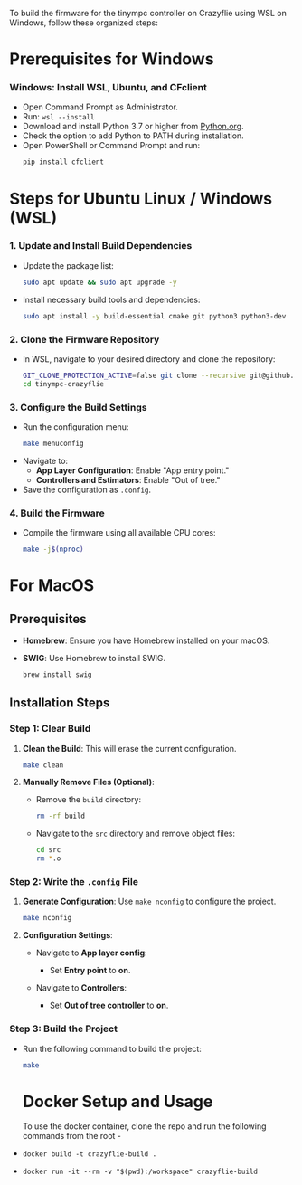 To build the firmware for the tinympc controller on Crazyflie using WSL on Windows, follow these organized steps:
# Prerequisites for Windows
### Windows: Install WSL, Ubuntu, and CFclient
- Open Command Prompt as Administrator.
- Run: `wsl --install`
- Download and install Python 3.7 or higher from [Python.org](https://www.python.org/).
- Check the option to add Python to PATH during installation.
- Open PowerShell or Command Prompt and run:
  ```bash
  pip install cfclient
  ```
# Steps for Ubuntu Linux  / Windows (WSL)
### 1. Update and Install Build Dependencies
- Update the package list:
  ```bash
  sudo apt update && sudo apt upgrade -y
  ```
- Install necessary build tools and dependencies:
  ```bash
  sudo apt install -y build-essential cmake git python3 python3-dev
  ```

### 2. Clone the Firmware Repository
- In WSL, navigate to your desired directory and clone the repository:
  ```bash
  GIT_CLONE_PROTECTION_ACTIVE=false git clone --recursive git@github.com:A2R-Lab/tinympc-crazyflie.git
  cd tinympc-crazyflie
  ```

### 3. Configure the Build Settings
- Run the configuration menu:
  ```bash
  make menuconfig
  ```
- Navigate to:
  - **App Layer Configuration**: Enable "App entry point."
  - **Controllers and Estimators**: Enable "Out of tree."
- Save the configuration as `.config`.

### 4. Build the Firmware
- Compile the firmware using all available CPU cores:
  ```bash
  make -j$(nproc)
  ```



# For MacOS

## Prerequisites

- **Homebrew**: Ensure you have Homebrew installed on your macOS.
- **SWIG**: Use Homebrew to install SWIG.

  ```bash
  brew install swig
  ```

## Installation Steps

### Step 1: Clear Build

1. **Clean the Build**: This will erase the current configuration.

   ```bash
   make clean
   ```

2. **Manually Remove Files (Optional)**:

   - Remove the `build` directory:

     ```bash
     rm -rf build
     ```

   - Navigate to the `src` directory and remove object files:

     ```bash
     cd src
     rm *.o
     ```

### Step 2: Write the `.config` File

1. **Generate Configuration**: Use `make nconfig` to configure the project.

   ```bash
   make nconfig
   ```

2. **Configuration Settings**:

   - Navigate to **App layer config**:
     - Set **Entry point** to **on**.

   - Navigate to **Controllers**:
     - Set **Out of tree controller** to **on**.

### Step 3: Build the Project

- Run the following command to build the project:

  ```bash
  make
  ```


  # Docker Setup and Usage

  To use the docker container, clone the repo and run the following commands from the root - 

 - ```docker build -t crazyflie-build . ```
 - ```docker run -it --rm -v "$(pwd):/workspace" crazyflie-build```
